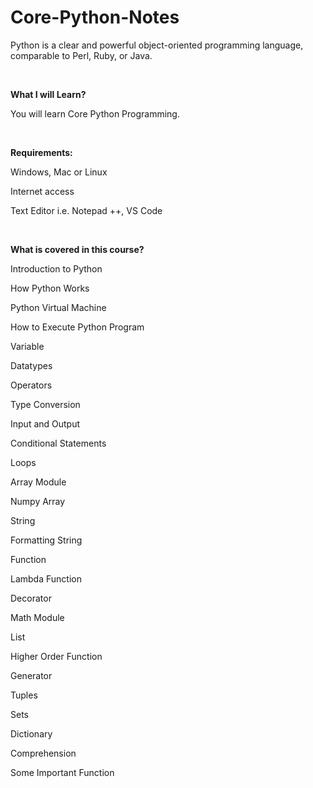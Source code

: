 # Core-Python-Notes
Python is a clear and powerful object-oriented programming language, comparable to Perl, Ruby, or Java.

<br>

**What I will Learn?**

You will learn Core Python Programming.

<br>

**Requirements:**

Windows, Mac or Linux

Internet access

Text Editor i.e. Notepad ++, VS Code

<br>

**What is covered in this course?**

Introduction to Python

How Python Works

Python Virtual Machine

How to Execute Python Program

Variable

Datatypes

Operators

Type Conversion

Input and Output

Conditional Statements

Loops

Array Module

Numpy Array

String

Formatting String

Function

Lambda Function

Decorator

Math Module

List

Higher Order Function

Generator

Tuples

Sets

Dictionary

Comprehension

Some Important Function
